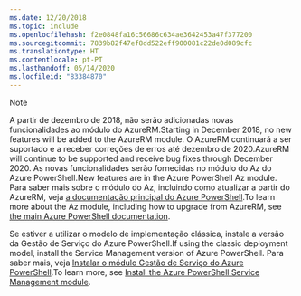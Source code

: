 ```yaml
---
ms.date: 12/20/2018
ms.topic: include
ms.openlocfilehash: f2e0848fa16c56686c634ae3642453a47f377200
ms.sourcegitcommit: 7839b82f47ef8dd522eff900081c22de0d089cfc
ms.translationtype: HT
ms.contentlocale: pt-PT
ms.lasthandoff: 05/14/2020
ms.locfileid: "83384870"
---
```

> [!NOTE]
> 
> <span data-ttu-id="1e413-101">A partir de dezembro de 2018, não serão adicionadas novas funcionalidades ao módulo do AzureRM.</span><span class="sxs-lookup"><span data-stu-id="1e413-101">Starting in December 2018, no new features will be added to the AzureRM module.</span></span> <span data-ttu-id="1e413-102">O AzureRM continuará a ser suportado e a receber correções de erros até dezembro de 2020.</span><span class="sxs-lookup"><span data-stu-id="1e413-102">AzureRM will continue to be supported and receive bug fixes through December 2020.</span></span> <span data-ttu-id="1e413-103">As novas funcionalidades serão fornecidas no módulo do Az do Azure PowerShell.</span><span class="sxs-lookup"><span data-stu-id="1e413-103">New features are in the Azure PowerShell Az module.</span></span> <span data-ttu-id="1e413-104">Para saber mais sobre o módulo do Az, incluindo como atualizar a partir do AzureRM, veja [a documentação principal do Azure PowerShell](/powershell/azure).</span><span class="sxs-lookup"><span data-stu-id="1e413-104">To learn more about the Az module, including how to upgrade from AzureRM, see [the main Azure PowerShell documentation](/powershell/azure).</span></span>
>
> <span data-ttu-id="1e413-105">Se estiver a utilizar o modelo de implementação clássica, instale a versão da Gestão de Serviço do Azure PowerShell.</span><span class="sxs-lookup"><span data-stu-id="1e413-105">If using the classic deployment model, install the Service Management version of Azure PowerShell.</span></span>
> <span data-ttu-id="1e413-106">Para saber mais, veja [Instalar o módulo Gestão de Serviço do Azure PowerShell](/powershell/azure/servicemanagement/install-azure-ps).</span><span class="sxs-lookup"><span data-stu-id="1e413-106">To learn more, see [Install the Azure PowerShell Service Management module](/powershell/azure/servicemanagement/install-azure-ps).</span></span>
